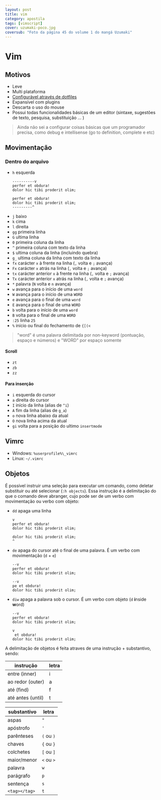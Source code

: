 ```yaml
---
layout: post
title: vim
category: apostila
tags: [vimscript]
cover: uzumaki-poco.jpg
coversub: "Foto da página 45 do volume 1 do mangá Uzumaki"
---
```

# Vim
## Motivos
- Leve
- Multi plataforma
- [Configurável através de dotfiles](#vimrc)
- Expansível com plugins
- Descarta o uso do mouse
- Possui todas funcionalidades básicas de um editor (sintaxe, sugestões de texto, pesquisa, substituição ... )
> Ainda não sei a configurar coisas básicas que um programador precisa, como debug e intellisense (go to definition, complete e etc)

<!-- ## Instalação -->
<!-- ## Modos -->
<!-- ### Normal -->
<!-- ### Insert -->
<!-- #### Auto complete -->
<!-- ### Visual -->
<!-- ### Command -->
<!-- ## Arquivos -->
## Movimentação
### Dentro do arquivo
- ``h`` esquerda
  ```
  ----------v
  perfer et obdura!
  dolor hic tibi proderit olim;
  ```
  ```
  perfer et obdura!
  dolor hic tibi proderit olim;
  ---------^
  ```
- ``j`` baixo
- ``k`` cima
- ``l`` direita
- ``gg`` primeira linha
- ``G`` ultima linha
- ``0`` primeira coluna da linha
- ``^`` primeira coluna com texto da linha
- ``$`` ultima coluna da linha (incluindo quebra)
- ``g_`` ultima coluna da linha com texto da linha
- ``fx`` carácter ``x`` à frente na linha (``,`` volta e ``;`` avança)
- ``Fx`` carácter ``x`` atrás na linha (``,`` volta e ``;`` avança)
- ``tx`` carácter anterior ``x``  à frente na linha (``,`` volta e ``;`` avança)
- ``Tx`` carácter anterior ``x`` atrás na linha (``,`` volta e ``;`` avança)
- ``*`` palavra (``N`` volta e  ``n`` avança)
- ``w`` avança para o início de uma `word`
- ``W`` avança para o início de uma `WORD`
- ``e`` avança para o final de uma `word`
- ``E`` avança para o final de uma `WORD`
- ``b`` volta para o início de uma `word`
- ``B`` volta para o final de uma `WORD`
- ``:25`` linha ``25``
- ``%`` início ou final do fechamento de `{[(<`
> "word" é uma palavra delimitada por non-keyword (pontuação, espaço e números) e "WORD" por espaço somente

#### Scroll
- ``zt``
- ``zb``
- ``zz``

#### Para inserção
- ``i`` esquerda do cursor
- ``a``  direita do cursor
- ``I`` início da linha (alias de ``^i``)
- ``A`` fim da linha (alias de ``g_a``)
- ``o`` nova linha abaixo da atual
- ``O`` nova linha acima da atual
- ``gi`` volta para a posição do ultimo `insertmode`

<!-- ### Entre arquivos -->
<!-- ## Registradores -->
<!-- ## Pesquisa/Substituição -->
## Vimrc
- Windows: `%userprofile%\_vimrc`
- Linux: `~/.vimrc`

## Objetos

É possível instruir uma seleção para executar um comando, como deletar substituir ou até selecionar (``:h objects``). Essa instrução é a delimitação do que o comando deve abranger, cujo pode ser de um verbo com movimentação ou verbo com objeto:

- ``dd`` apaga uma linha
  ```
  v
  perfer et obdura!
  dolor hic tibi proderit olim;
  ```
  ```
  dolor hic tibi proderit olim;
  ^
  ```

- ``de`` apaga do cursor até o final de uma palavra. É um verbo com movimentação (``d`` + ``e``)
  ```
  --v
  perfer et obdura!
  dolor hic tibi proderit olim;
  ```
  ```
  --v
  pe et obdura!
  dolor hic tibi proderit olim;
  ```
  
- ``diw`` apaga a palavra sob o cursor. É um verbo com objeto (``d`` **i**nside **w**ord)
  ```
  --v
  perfer et obdura!
  dolor hic tibi proderit olim;
  ```
  ```
  v
   et obdura!
  dolor hic tibi proderit olim;
  ```

A delimitação de objetos é feita atraves de uma instrução + substantivo, sendo:

|instrução|letra|
|-|-|
|entre (inner)|i|
|ao redor (outer)|a|
|até (find)|f|
|até antes (until)|t|

|substantivo|letra|
|-|-|
|aspas|`"`|
|apóstrofo|`'`|
|parênteses| `(` ou `)`|
|chaves|`{` ou `}`|
|colchetes|`[` ou `]`|
|maior/menor|`<` ou `>`|
|palavra|`w`|
|parágrafo|`p`|
|sentença|`s`|
|`<tag></tag>`|`t`|


<!-- ### Spellchecker -->
<!-- ### Maps -->
<!-- ## Plugins -->
<!-- ### goyo.vim -->
<!-- ### ctrlp.vim -->
<!-- ### vim-startify -->
<!-- ### xptemplate -->
<!-- ### vim-rest-console -->
<!-- ### vimwiki -->
